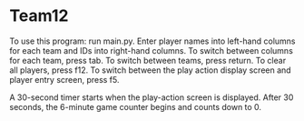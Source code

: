 # Team12
To use this program: run main.py. Enter player names into left-hand columns for each team and IDs into right-hand columns. To switch between columns for each team, press tab. To switch between teams, press return. To clear all players, press f12. To switch between the play action display screen and player entry screen, press f5.

A 30-second timer starts when the play-action screen is displayed. After 30 seconds, the 6-minute game counter begins and counts down to 0.
